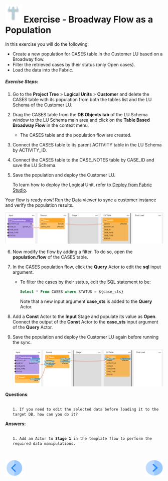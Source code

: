 # ![](/academy/images/Exercise.png) Exercise - Broadway Flow as a Population

In this exercise you will do the following:

* Create a new population for CASES table in the Customer LU based on a Broadway flow.
* Filter the retrieved cases by their status (only Open cases).
* Load the data into the Fabric.



##### Exercise Steps:

1. Go to the **Project Tree** > **Logical Units** > **Customer** and delete the CASES table with its population from both the tables list and the LU Schema of the Customer LU.

2. Drag the CASES table from the **DB Objects tab** of the LU Schema window to the LU Schema main area and click on the **Table Based Broadway Flow** in the context menu. 

   * The CASES table and the population flow are created.

3. Connect the CASES  table to its parent ACTIVITY table in the LU Schema by ACTIVITY_ID.

4. Connect the CASES  table to the CASE_NOTES table by CASE_ID and save the LU Schema.

5. Save the population and deploy the Customer LU.

   To learn how to deploy the Logical Unit, refer to [Deploy from Fabric Studio](/articles/16_deploy_fabric/02_deploy_from_Fabric_Studio.md).

   

Your flow is ready now! Run the Data viewer to sync a customer instance and verify the population results.

   ![cases population](images/12_cases_table_population_1.PNG)

6. Now modify the flow by adding a filter. To do so, open the **population.flow** of the CASES table. 

7. In the CASES population flow, click the **Query** Actor to edit the **sql** input argument. 

   * To filter the cases by their status, edit the SQL statement to be:

     ~~~sql
     Select * From CASES where STATUS = ${case_sts}
     ~~~

     Note that a new input argument **case_sts** is added to the **Query** Actor.

8. Add a **Const** Actor to the **Input** Stage and populate its value as **Open**. Connect the output of the  **Const** Actor to the **case_sts** input argument of the **Query** Actor.

9. Save the population and deploy the Customer LU again before running the sync.

   ![cases population](images/12_cases_table_population_2.PNG)



**Questions**:

<ul>
<pre><code>
1. If you need to edit the selected data before loading it to the target DB, how can you do it?
</code></pre>
</ul>



**Answers:**

<ul>
<pre><code>
1. Add an Actor to <strong>Stage 1</strong> in the template flow to perform the required data manipulations.

</code></pre>
</ul>

[![Previous](/articles/images/Previous.png)](11_integration_with_fabric_studio.md)[<img align="right" width="60" height="54" src="/articles/images/Next.png">](xxx.md)


